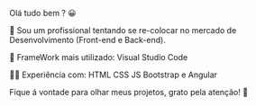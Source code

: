 Olá tudo bem ? 😀 

💼 Sou um profissional tentando se re-colocar no mercado de Desenvolvimento (Front-end e Back-end).

🔧 FrameWork mais utilizado: Visual Studio Code

👨‍💻 Experiência com: HTML CSS JS Bootstrap e Angular

Fique á vontade para olhar meus projetos, grato pela atenção!  🙌 
